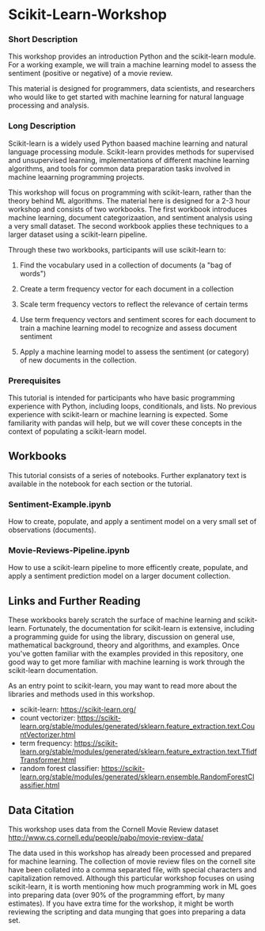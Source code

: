 # Scikit-Learn-Workshop

### Short Description

This workshop provides an introduction Python and the scikit-learn module. For a working example, we will train a machine learning model to assess the sentiment (positive or negative) of a movie review. 

This material is designed for programmers, data scientists, and researchers who would like to get started with machine learning for natural language processing and analysis. 

### Long Description

Scikit-learn is a widely used Python baased machine learning and natural language processing module. Scikit-learn provides methods for supervised and unsupervised learning, implementations of different machine learning algorithms, and tools for common data preparation tasks involved in machine leaarning programming projects.

This workshop will focus on programming with scikit-learn, rather than the theory behind ML algorithms. The material here is designed for a 2-3 hour workshop and consists of two workbooks. The first workbook introduces machine learning, document categorizaation, and sentiment analysis using a very small dataset. The second workbook applies these techniques to a larger dataset using a scikit-learn pipeline. 

Through these two workbooks, participants will use scikit-learn to:

1. Find the vocabulary used in a collection of documents (a "bag of words")

2. Create a term frequency vector for each document in a collection

3. Scale term frequency vectors to reflect the relevance of certain terms

4. Use term frequency vectors and sentiment scores for each document to train a machine learning model to recognize and assess document sentiment
 
5. Apply a machine learning model to assess the sentiment (or category) of new documents in the collection. 

### Prerequisites

This tutorial is intended for participants who have basic programming experience with Python, including loops, conditionals, and lists. No previous experience with scikit-learn or machine learning is expected. Some familiarity with pandas will help, but we will cover these concepts in the context of populating a scikit-learn model.  

## Workbooks

This tutorial consists of a series of notebooks. Further explanatory text is available in the notebook for each section or the tutorial. 

### Sentiment-Example.ipynb

How to create, populate, and apply a sentiment model on a very small set of observations (documents).

### Movie-Reviews-Pipeline.ipynb

How to use a scikit-learn pipeline to more efficently create, populate, and apply a sentiment prediction model on a larger document collection.

## Links and Further Reading

These workbooks barely scratch the surface of machine learning and scikit-learn. Fortunately, the documentation for scikit-learn is extensive, including a programming guide for using the library, discussion on general use, mathematical background, theory and algorithms, and examples. Once you've gotten familiar with the examples provided in this repository, one good way to get more familiar with machine learning is work through the scikit-learn documentation.

As an entry point to scikit-learn, you may want to read more about the libraries and methods used in this workshop. 

* scikit-learn: https://scikit-learn.org/
* count vectorizer: https://scikit-learn.org/stable/modules/generated/sklearn.feature_extraction.text.CountVectorizer.html
* term frequency: https://scikit-learn.org/stable/modules/generated/sklearn.feature_extraction.text.TfidfTransformer.html
* random forest classifier: https://scikit-learn.org/stable/modules/generated/sklearn.ensemble.RandomForestClassifier.html

## Data Citation

This workshop uses data from the Cornell Movie Review dataset
http://www.cs.cornell.edu/people/pabo/movie-review-data/

The data used in this workshop has already been processed and prepared for machine learning. The collection of movie review files on the cornell site have been collated into a comma separated file, with special characters and capitalization removed. Although this particular workshop focuses on using scikit-learn, it is worth mentioning how much programming work in ML goes into preparing data (over 90% of the programming effort, by many estimates). If you have extra time for the workshop, it might be worth reviewing the scripting and data munging that goes into preparing a data set.  
